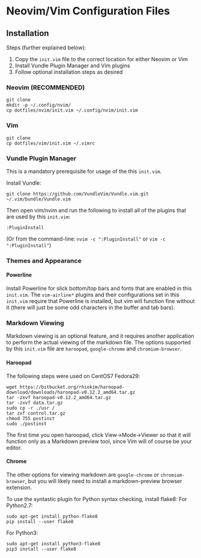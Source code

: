 # Neovim/Vim Configuration Files
## Installation
Steps (further explained below):
1. Copy the `init.vim` file to the correct location for either Neovim or Vim
2. Install Vundle Plugin Manager and Vim plugins
3. Follow optional installation steps as desired

### Neovim (RECOMMENDED)
```
git clone
mkdir -p ~/.config/nvim/
cp dotfiles/nvim/init.vim ~/.config/nvim/init.vim
```
### Vim
```
git clone
cp dotfiles/vim/init.vim ~/.vimrc
```

### Vundle Plugin Manager
This is a mandatory prerequisite for usage of the this `init.vim`.

Install Vundle:
```
git clone https://github.com/VundleVim/Vundle.vim.git ~/.vim/bundle/Vundle.vim
```
Then open vim/nvim and run the following to install all of the plugins that
are used by this `init.vim`:
```
:PluginInstall
```
(Or from the command-line: `nvim -c ":PluginInstall"` or `vim -c ":PluginInstall"`)

### Themes and Appearance
#### Powerline
Install Powerline for slick bottom/top bars and fonts that are enabled in this `init.vim`.
The `vim-airline*` plugins and their configurations set in this `init.vim` require that
Powerline is installed, but vim will function fine without it (there will just be some
odd characters in the buffer and tab bars).

### Markdown Viewing
Markdown viewing is an optional feature, and it requires another application to perform
the actual viewing of the markdown file. The options supported by this `init.vim` file are
`haroopad`, `google-chrome` and `chromium-browser`.

#### Haroopad
The following steps were used on CentOS7 Fedora29:
```
wget https://bitbucket.org/rhiokim/haroopad-download/downloads/haroopad-v0.12.2_amd64.tar.gz
tar -zxvf haroopad-v0.12.2_amd64.tar.gz
tar -zxvf data.tar.gz
sudo cp -r ./usr /
tar zxf control.tar.gz
chmod 755 postinst
sudo ./postinst
```
The first time you open haroopad, click View->Mode->Viewer so that it will function only as a
Markdown preview tool, since Vim will of course be your editor.

#### Chrome
The other options for viewing markdown are `google-chrome` or `chromium-browser`, but you will
likely need to install a markdown-preview browser extension.

To use the syntastic plugin for Python syntax checking, install flake8:
  For Python2.7:
  ```
  sudo apt-get install python-flake8
  pip install --user flake8
  ```
  
  For Python3:
  ```
  sudo apt-get install python3-flake8
  pip3 install --user flake8
  ```
